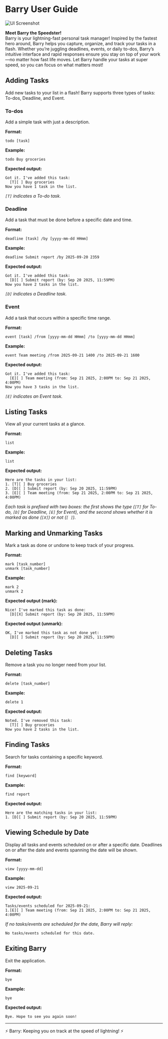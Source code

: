 # Barry User Guide

![UI Screenshot](./Ui.png)

**Meet Barry the Speedster!**  
Barry is your lightning-fast personal task manager! Inspired by the fastest hero around, Barry helps you capture, organize, and track your tasks in a flash. Whether you’re juggling deadlines, events, or daily to-dos, Barry’s intuitive interface and rapid responses ensure you stay on top of your work—no matter how fast life moves. Let Barry handle your tasks at super speed, so you can focus on what matters most!

## Adding Tasks

Add new tasks to your list in a flash! Barry supports three types of tasks: To-dos, Deadline, and Event.

### To-dos
Add a simple task with just a description.  
  
**Format:**
```
todo [task]
```
**Example:**
```
todo Buy groceries
```
**Expected output:**
```
Got it. I've added this task:
  [T][ ] Buy groceries
Now you have 1 task in the list.
```
*`[T]` indicates a To-do task.*

### Deadline
Add a task that must be done before a specific date and time.   
  
**Format:**
```
deadline [task] /by [yyyy-mm-dd HHmm]
```
**Example:**
```
deadline Submit report /by 2025-09-20 2359
```
**Expected output:**
```
Got it. I've added this task:
  [D][ ] Submit report (by: Sep 20 2025, 11:59PM)
Now you have 2 tasks in the list.
```
*`[D]` indicates a Deadline task.*

### Event
Add a task that occurs within a specific time range.  
  
**Format:**
```
event [task] /from [yyyy-mm-dd HHmm] /to [yyyy-mm-dd HHmm]
```
**Example:**
```
event Team meeting /from 2025-09-21 1400 /to 2025-09-21 1600
```
**Expected output:**
```
Got it. I've added this task:
  [E][ ] Team meeting (from: Sep 21 2025, 2:00PM to: Sep 21 2025, 4:00PM)
Now you have 3 tasks in the list.
```
*`[E]` indicates an Event task.*

## Listing Tasks
View all your current tasks at a glance.  
  
**Format:**
```
list
```
**Example:**
```
list
```
**Expected output:**
```
Here are the tasks in your list:
1. [T][ ] Buy groceries
2. [D][ ] Submit report (by: Sep 20 2025, 11:59PM)
3. [E][ ] Team meeting (from: Sep 21 2025, 2:00PM to: Sep 21 2025, 4:00PM)
```
*Each task is prefixed with two boxes: the first shows the type (`[T]` for To-do, `[D]` for Deadline, `[E]` for Event), and the second shows whether it is marked as done (`[X]`) or not (`[ ]`).*

## Marking and Unmarking Tasks
Mark a task as done or undone to keep track of your progress.  
  
**Format:**
```
mark [task_number]
unmark [task_number]
```
**Example:**
```
mark 2
unmark 2
```
**Expected output (mark):**
```
Nice! I've marked this task as done:
  [D][X] Submit report (by: Sep 20 2025, 11:59PM)
```
**Expected output (unmark):**
```
OK, I've marked this task as not done yet:
  [D][ ] Submit report (by: Sep 20 2025, 11:59PM)
```

## Deleting Tasks
Remove a task you no longer need from your list.  
  
**Format:**
```
delete [task_number]
```
**Example:**
```
delete 1
```
**Expected output:**
```
Noted. I've removed this task:
  [T][ ] Buy groceries
Now you have 2 tasks in the list.
```

## Finding Tasks
Search for tasks containing a specific keyword.  
  
**Format:**
```
find [keyword]
```
**Example:**
```
find report
```
**Expected output:**
```
Here are the matching tasks in your list:
1. [D][ ] Submit report (by: Sep 20 2025, 11:59PM)
```
  

## Viewing Schedule by Date
Display all tasks and events scheduled on or after a specific date. Deadlines on or after the date and events spanning the date will be shown.  
  
**Format:**
```
view [yyyy-mm-dd]
```
**Example:**
```
view 2025-09-21
```
**Expected output:**
```
Tasks/events scheduled for 2025-09-21:
1.[E][ ] Team meeting (from: Sep 21 2025, 2:00PM to: Sep 21 2025, 4:00PM)
```
*If no tasks/events are scheduled for the date, Barry will reply:*

```
No tasks/events scheduled for this date.
```

## Exiting Barry
Exit the application.  
  
**Format:**
```
bye
```
**Example:**
```
bye
```
**Expected output:**
```
Bye. Hope to see you again soon!
```

---

⚡️ Barry: Keeping you on track at the speed of lightning! ⚡️